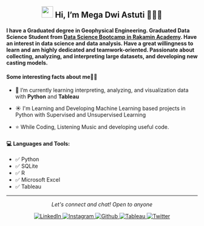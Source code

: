 <h2 align="center"> <img src="https://media.giphy.com/media/hvRJCLFzcasrR4ia7z/giphy.gif" width="30px"> Hi, I’m Mega Dwi Astuti 🙂👩‍💼

#### I have a Graduated degree in Geophysical Engineering. Graduated Data Science Student from [Data Science Bootcamp in Rakamin Academy](https://rakamin.com/). Have an interest in data science and data analysis. Have a great willingness to learn and am highly dedicated and teamwork-oriented. Passionate about collecting, analyzing, and interpreting large datasets, and developing new casting models. 



#### Some interesting facts about me👩‍💼

- 🌱 I’m currently learning interpreting, analyzing, and visualization data with **Python** and **Tableau**
  
- ☀️ I'm Learning and Developing Machine Learning based projects in Python with Supervised and Unsupervised Learning
  
- ⭐️ While Coding, Listening Music and developing useful code. 

  
  
#### 💻 Languages and Tools:
- ✅ Python
- ✅ SQLite
- ✅ R
- ✅ Microsoft Excel
- ✅ Tableau


<hr>
<p align="center">
  <i>Let's connect and chat! Open to anyone</i>
<p align="center">
    <a href="https://www.linkedin.com/in/megadwia/" target="_blank">
    <img src="https://img.shields.io/badge/linkedin-%230077B5.svg?&style=for-the-badge&logo=linkedin&logoColor=white&color=071A2C" alt="LinkedIn"/>
    </a>
    <a href="https://www.instagram.com/mdamegadwi/" target="_blank">
    <img src="https://img.shields.io/badge/instagram-%230077B5.svg?&style=for-the-badge&logo=instagram&logoColor=white&color=071A2C" alt="Instagram"/>
    </a>
    <a href="https://github.com/Megadwiastuti" target="_blank">    
    <img src="https://img.shields.io/badge/github-%230077B5.svg?&style=for-the-badge&logo=github&logoColor=white&color=071A2C" alt="Github"/>
    </a>
    <a href="https://public.tableau.com/app/profile/mega.dwi.astuti" target="_blank">  
    <img src="https://img.shields.io/badge/tableau-%230077B5.svg?&style=for-the-badge&logo=tableau&logoColor=white&color=071A2C" alt="Tableau"/>
    </a>
    <a href="https://twitter.com/dwi_megadwi10" target="_blank">
    <img src="https://img.shields.io/badge/twitter-%231DA1F2.svg?&style=for-the-badge&logo=twitter&logoColor=white&color=071A2C" alt="Twitter"/>
    </a>

<!---
Megadwiastuti/Megadwiastuti is a ✨ special ✨ repository because its `README.md` (this file) appears on your GitHub profile.
You can click the Preview link to take a look at your changes.
--->
